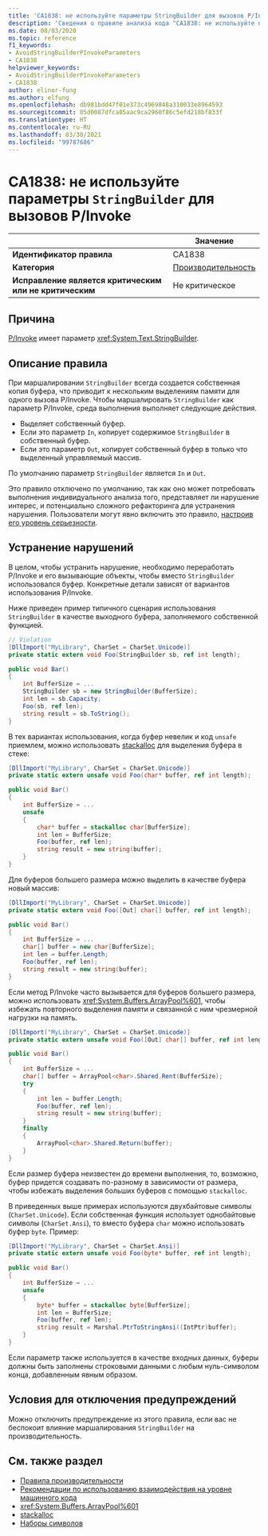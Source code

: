 ```yaml
---
title: 'CA1838: не используйте параметры StringBuilder для вызовов P/Invoke (анализ кода)'
description: 'Сведения о правиле анализа кода "CA1838: не используйте параметры StringBuilder для вызовов P/Invoke"'
ms.date: 08/03/2020
ms.topic: reference
f1_keywords:
- AvoidStringBuilderPInvokeParameters
- CA1838
helpviewer_keywords:
- AvoidStringBuilderPInvokeParameters
- CA1838
author: elinor-fung
ms.author: elfung
ms.openlocfilehash: db981bdd47f01e373c4969848a310033e8964593
ms.sourcegitcommit: 05d0087dfca85aac9ca2960f86c5efd218bf833f
ms.translationtype: HT
ms.contentlocale: ru-RU
ms.lasthandoff: 03/30/2021
ms.locfileid: "99787686"
---
```

# <a name="ca1838-avoid-stringbuilder-parameters-for-pinvokes"></a>CA1838: не используйте параметры `StringBuilder` для вызовов P/Invoke

| | Значение |
|-|-|
| **Идентификатор правила** |CA1838|
| **Категория** |[Производительность](performance-warnings.md)|
| **Исправление является критическим или не критическим** |Не критическое|

## <a name="cause"></a>Причина

[P/Invoke](../../../standard/native-interop/pinvoke.md) имеет параметр <xref:System.Text.StringBuilder>.

## <a name="rule-description"></a>Описание правила

При маршалировании `StringBuilder` всегда создается собственная копия буфера, что приводит к нескольким выделениям памяти для одного вызова P/Invoke. Чтобы маршалировать `StringBuilder` как параметр P/Invoke, среда выполнения выполняет следующие действия.

- Выделяет собственный буфер.
- Если это параметр `In`, копирует содержимое `StringBuilder` в собственный буфер.
- Если это параметр `Out`, копирует собственный буфер в только что выделенный управляемый массив.

По умолчанию параметр `StringBuilder` является `In` и `Out`.

Это правило отключено по умолчанию, так как оно может потребовать выполнения индивидуального анализа того, представляет ли нарушение интерес, и потенциально сложного рефакторинга для устранения нарушения. Пользователи могут явно включить это правило, [настроив его уровень серьезности](../configuration-options.md#severity-level).

## <a name="how-to-fix-violations"></a>Устранение нарушений

В целом, чтобы устранить нарушение, необходимо переработать P/Invoke и его вызывающие объекты, чтобы вместо `StringBuilder` использовался буфер. Конкретные детали зависят от вариантов использования P/Invoke.

Ниже приведен пример типичного сценария использования `StringBuilder` в качестве выходного буфера, заполняемого собственной функцией.

```csharp
// Violation
[DllImport("MyLibrary", CharSet = CharSet.Unicode)]
private static extern void Foo(StringBuilder sb, ref int length);

public void Bar()
{
    int BufferSize = ...
    StringBuilder sb = new StringBuilder(BufferSize);
    int len = sb.Capacity;
    Foo(sb, ref len);
    string result = sb.ToString();
}
```

В тех вариантах использования, когда буфер невелик и код `unsafe` приемлем, можно использовать [stackalloc](../../../csharp/language-reference/operators/stackalloc.md) для выделения буфера в стеке:

```csharp
[DllImport("MyLibrary", CharSet = CharSet.Unicode)]
private static extern unsafe void Foo(char* buffer, ref int length);

public void Bar()
{
    int BufferSize = ...
    unsafe
    {
        char* buffer = stackalloc char[BufferSize];
        int len = BufferSize;
        Foo(buffer, ref len);
        string result = new string(buffer);
    }
}
```

Для буферов большего размера можно выделить в качестве буфера новый массив:

```csharp
[DllImport("MyLibrary", CharSet = CharSet.Unicode)]
private static extern void Foo([Out] char[] buffer, ref int length);

public void Bar()
{
    int BufferSize = ...
    char[] buffer = new char[BufferSize];
    int len = buffer.Length;
    Foo(buffer, ref len);
    string result = new string(buffer);
}
```

Если метод P/Invoke часто вызывается для буферов большего размера, можно использовать <xref:System.Buffers.ArrayPool%601>, чтобы избежать повторного выделения памяти и связанной с ним чрезмерной нагрузки на память.

```csharp
[DllImport("MyLibrary", CharSet = CharSet.Unicode)]
private static extern unsafe void Foo([Out] char[] buffer, ref int length);

public void Bar()
{
    int BufferSize = ...
    char[] buffer = ArrayPool<char>.Shared.Rent(BufferSize);
    try
    {
        int len = buffer.Length;
        Foo(buffer, ref len);
        string result = new string(buffer);
    }
    finally
    {
        ArrayPool<char>.Shared.Return(buffer);
    }
}
```

Если размер буфера неизвестен до времени выполнения, то, возможно, буфер придется создавать по-разному в зависимости от размера, чтобы избежать выделения больших буферов с помощью `stackalloc`.

В приведенных выше примерах используются двухбайтовые символы (`CharSet.Unicode`). Если собственная функция использует однобайтовые символы (`CharSet.Ansi`), то вместо буфера `char` можно использовать буфер `byte`. Пример:

```csharp
[DllImport("MyLibrary", CharSet = CharSet.Ansi)]
private static extern unsafe void Foo(byte* buffer, ref int length);

public void Bar()
{
    int BufferSize = ...
    unsafe
    {
        byte* buffer = stackalloc byte[BufferSize];
        int len = BufferSize;
        Foo(buffer, ref len);
        string result = Marshal.PtrToStringAnsi((IntPtr)buffer);
    }
}
```

Если параметр также используется в качестве входных данных, буферы должны быть заполнены строковыми данными с любым нуль-символом конца, добавленным явным образом.

## <a name="when-to-suppress-warnings"></a>Условия для отключения предупреждений

Можно отключить предупреждение из этого правила, если вас не беспокоит влияние маршалирования `StringBuilder` на производительность.

## <a name="see-also"></a>См. также раздел

- [Правила производительности](performance-warnings.md)
- [Рекомендации по использованию взаимодействия на уровне машинного кода](../../../standard/native-interop/best-practices.md)
- <xref:System.Buffers.ArrayPool%601>
- [stackalloc](../../../csharp/language-reference/operators/stackalloc.md)
- [Наборы символов](../../../standard/native-interop/charset.md)
